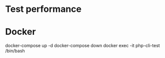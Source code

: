 # Test performance

# Docker
docker-compose up -d
docker-compose down
docker exec -it php-cli-test /bin/bash
